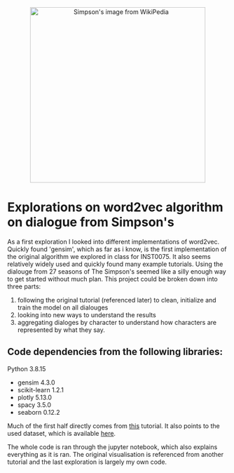 <div style="text-align:center" width=100%>
<img src="https://user-images.githubusercontent.com/45124913/215531489-e6f9efa2-c86f-4f73-b226-05d542159ffa.png" width=400 alt ="Simpson's image from WikiPedia">
</div>

# Explorations on word2vec algorithm on dialogue from Simpson's

As a first exploration I looked into different implementations of word2vec. Quickly found 'gensim', which as far as i know, is the first implementation of the original algorithm we explored in class for INST0075. It also seems relatively widely used and quickly found many example tutorials. Using the dialouge from 27 seasons of The Simpson's seemed like a silly enough way to get started without much plan. This project could be broken down into three parts:
1. following the original tutorial (referenced later) to clean, initialize and train the model on all dialouges
2. looking into new ways to understand the results 
3. aggregating dialoges by character to understand how characters are represented by what they say.


## Code dependencies from the following libraries:

Python          3.8.15
* gensim        4.3.0
* scikit-learn  1.2.1
* plotly        5.13.0
* spacy         3.5.0
* seaborn       0.12.2



Much of the first half directly comes from [this](https://www.kaggle.com/code/pierremegret/gensim-word2vec-tutorial/notebook#Materials-for-more-in-depths-understanding:) tutorial. It also points to the used dataset, which is available [here](https://www.kaggle.com/code/ambarish/fun-in-text-mining-with-simpsons/data). 

The whole code is ran through the jupyter notebook, which also explains everything as it is ran. The original visualisation is referenced from another tutorial and the last exploration is largely my own code.
